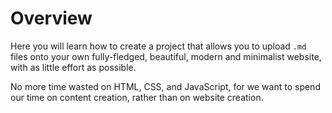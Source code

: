 # Overview

Here you will learn how to create a project that allows you to upload `.md` files onto your own fully-fledged, beautiful, modern and minimalist website, with as little effort as possible.

No more time wasted on HTML, CSS, and JavaScript, for we want to spend our time on content creation, rather than on website creation.
